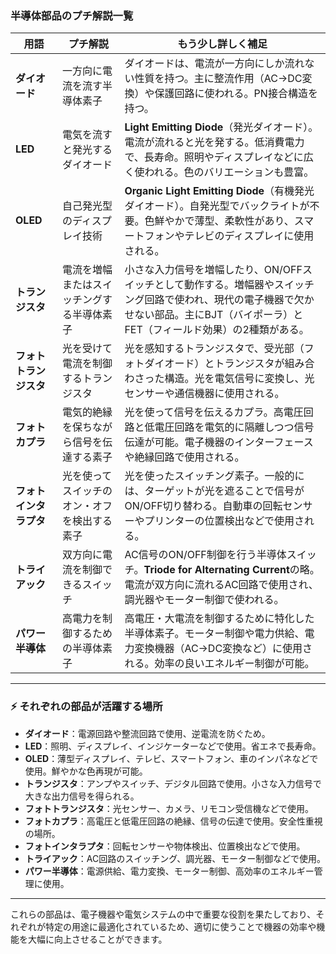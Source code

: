 

### 半導体部品のプチ解説一覧

| 用語               | プチ解説                                            | もう少し詳しく補足                                                                                                                                                         |
|--------------------|---------------------------------------------------|---------------------------------------------------------------------------------------------------------------------------------------------------------------------------|
| **ダイオード**      | 一方向に電流を流す半導体素子                        | ダイオードは、電流が一方向にしか流れない性質を持つ。主に整流作用（AC→DC変換）や保護回路に使われる。PN接合構造を持つ。                                                       |
| **LED**            | 電気を流すと発光するダイオード                      | **Light Emitting Diode**（発光ダイオード）。電流が流れると光を発する。低消費電力で、長寿命。照明やディスプレイなどに広く使われる。色のバリエーションも豊富。              |
| **OLED**           | 自己発光型のディスプレイ技術                        | **Organic Light Emitting Diode**（有機発光ダイオード）。自発光型でバックライトが不要。色鮮やかで薄型、柔軟性があり、スマートフォンやテレビのディスプレイに使用される。              |
| **トランジスタ**    | 電流を増幅またはスイッチングする半導体素子          | 小さな入力信号を増幅したり、ON/OFFスイッチとして動作する。増幅器やスイッチング回路で使われ、現代の電子機器で欠かせない部品。主にBJT（バイポーラ）とFET（フィールド効果）の2種類がある。 |
| **フォトトランジスタ** | 光を受けて電流を制御するトランジスタ                | 光を感知するトランジスタで、受光部（フォトダイオード）とトランジスタが組み合わさった構造。光を電気信号に変換し、光センサーや通信機器に使用される。                            |
| **フォトカプラ**    | 電気的絶縁を保ちながら信号を伝達する素子            | 光を使って信号を伝えるカプラ。高電圧回路と低電圧回路を電気的に隔離しつつ信号伝達が可能。電子機器のインターフェースや絶縁回路で使用される。                                   |
| **フォトインタラプタ** | 光を使ってスイッチのオン・オフを検出する素子        | 光を使ったスイッチング素子。一般的には、ターゲットが光を遮ることで信号がON/OFF切り替わる。自動車の回転センサーやプリンターの位置検出などで使用される。                             |
| **トライアック**    | 双方向に電流を制御できるスイッチ                    | AC信号のON/OFF制御を行う半導体スイッチ。**Triode for Alternating Current**の略。電流が双方向に流れるAC回路で使用され、調光器やモーター制御で使われる。                             |
| **パワー半導体**    | 高電力を制御するための半導体素子                    | 高電圧・大電流を制御するために特化した半導体素子。モーター制御や電力供給、電力変換機器（AC→DC変換など）に使用される。効率の良いエネルギー制御が可能。                                  |

---

### ⚡ それぞれの部品が活躍する場所

- **ダイオード**：電源回路や整流回路で使用、逆電流を防ぐため。
- **LED**：照明、ディスプレイ、インジケーターなどで使用。省エネで長寿命。
- **OLED**：薄型ディスプレイ、テレビ、スマートフォン、車のインパネなどで使用。鮮やかな色再現が可能。
- **トランジスタ**：アンプやスイッチ、デジタル回路で使用。小さな入力信号で大きな出力信号を得られる。
- **フォトトランジスタ**：光センサー、カメラ、リモコン受信機などで使用。
- **フォトカプラ**：高電圧と低電圧回路の絶縁、信号の伝達で使用。安全性重視の場所。
- **フォトインタラプタ**：回転センサーや物体検出、位置検出などで使用。
- **トライアック**：AC回路のスイッチング、調光器、モーター制御などで使用。
- **パワー半導体**：電源供給、電力変換、モーター制御、高効率のエネルギー管理に使用。

---

これらの部品は、電子機器や電気システムの中で重要な役割を果たしており、それぞれが特定の用途に最適化されているため、適切に使うことで機器の効率や機能を大幅に向上させることができます。
